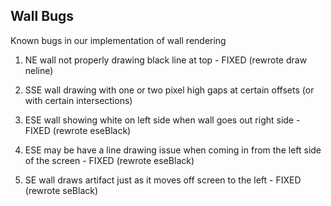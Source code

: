 ## Wall Bugs

Known bugs in our implementation of wall rendering

1. NE wall not properly drawing black line at top - FIXED (rewrote draw neline)

2. SSE wall drawing with one or two pixel high gaps at certain offsets (or with certain intersections)

3. ESE wall showing white on left side when wall goes out right side - FIXED (rewrote eseBlack)

4. ESE may be have a line drawing issue when coming in from the left side of the screen - FIXED (rewrote eseBlack)

5. SE wall draws artifact just as it moves off screen to the left - FIXED (rewrote seBlack)
